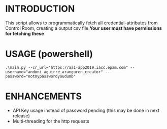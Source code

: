 # INTRODUCTION
This script allows to programmatically fetch all credential-attributes from Control Room, creating a output csv file
**Your user must have permissions for fetching these**

# USAGE (powershell)
```
.\main.py --cr_url="https://aa1-app2019.iacc.epam.com" --username="andoni_aguirre_aranguren_creator" --password="notmypasswordyoudumb"

```

# ENHANCEMENTS
* API Key usage instead of password pending (this may be done in next release)
* Multi-threading for the http requests

